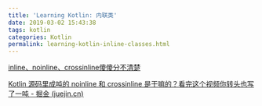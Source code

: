 ```yaml
---
title: 'Learning Kotlin: 内联类'
date: 2019-03-02 15:43:38
tags: kotlin
categories: Kotlin
permalink: learning-kotlin-inline-classes.html
---
```




[inline、noinline、crossinline傻傻分不清楚](https://mp.weixin.qq.com/s/qpxdSoyFB2vFs6iZpXPsHg)

[Kotlin 源码里成吨的 noinline 和 crossinline 是干嘛的？看完这个视频你转头也写了一吨 - 掘金 (juejin.cn)](https://juejin.cn/post/6869954460634841101)

